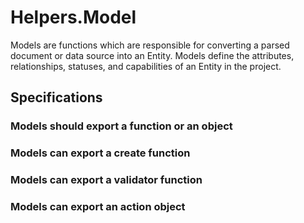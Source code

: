 # Helpers.Model 

Models are functions which are responsible for converting a parsed
document or data source into an Entity.  Models define the attributes,
relationships, statuses, and capabilities of an Entity in the project.

## Specifications

### Models should export a function or an object 

### Models can export a create function

### Models can export a validator function 

### Models can export an action object
